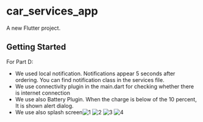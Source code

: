 # car_services_app

A new Flutter project.

## Getting Started
For Part D:
- We used local notification. Notifications appear 5 seconds after ordering. You can find notification class in the services file.
- We use connectivity plugin in the main.dart for checking whether there is internet connection
- We use also Battery Plugin. When the charge is below of the 10 percent, It is shown alert dialog.
- We use also splash screen![1](https://user-images.githubusercontent.com/81584567/151329296-ed866c17-592d-4b46-8a4d-6d1740d89586.png)
![2](https://user-images.githubusercontent.com/81584567/151329312-d0c55cb6-faf0-46f2-a32b-34066cded6dc.png)
![3](https://user-images.githubusercontent.com/81584567/151329325-04b040a0-c9a6-4da0-91d4-9af0cda11cb3.png)
![4](https://user-images.githubusercontent.com/81584567/151329332-dda5894d-04bc-49dc-87be-de68dfe2fdc7.png)
